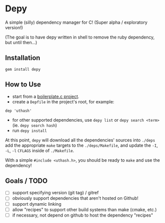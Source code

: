 # Depy

A simple (silly) dependency manager for C! (Super alpha / exploratory version!)

(The goal is to have depy written in shell to remove the ruby
dependency, but until then...)

## Installation

```
gem install depy
```

## How to Use

- start from a [boilerplate.c project](http://github.com/tjeezy/boilerplate.c).
- create a `Depfile` in the project's root, for example:

```
dep 'uthash'
```

- for other supported dependencies, use `depy list` or `depy search <term>` (ie. `depy search hash`)
- run `depy install`

At this point, `depy` will download all the dependencies' sources into `./deps`
add the appropriate `make` targets to the `./deps/Makefile`, and update
the `-I`, `-L`, `-l` `CFLAGS` inside of `./Makefile`.

With a simple `#include <uthash.h>`, you should be ready to `make` and
use the dependency!

## Goals / TODO

- [ ] support specifying version (git tag) / gitref
- [ ] obviously support dependencies that aren't hosted on Github!
- [ ] support dynamic linking
- [ ] allow "recipes" to support other build systems than make (cmake, etc.)
- [ ] if necessary, not depend on github to host the dependency "recipes"
